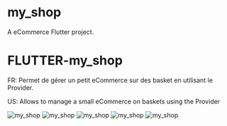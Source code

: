 # my_shop

A eCommerce Flutter project.

# FLUTTER-my_shop
FR: Permet de gérer un petit eCommerce sur des basket en utilisant le Provider.

US: Allows to manage a small eCommerce on baskets using the Provider


![my_shop](assets/my_shop.png?raw=true "my_shop")
![my_shop](assets/my_shop1.png?raw=true "my_shop")
![my_shop](assets/my_shop2.png?raw=true "my_shop")
![my_shop](assets/my_shop3.png?raw=true "my_shop")
![my_shop](assets/my_shop4.png?raw=true "my_shop")

